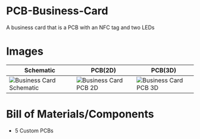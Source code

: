 # PCB-Business-Card
A business card that is a PCB with an NFC tag and two LEDs

# Images
|  Schematic  |  PCB(2D)  |  PCB(3D)  |
| --- | --- | --- |
|  ![Business Card Schematic](https://github.com/user-attachments/assets/4c25cb97-02bc-4a92-9c12-c91c75896213)  |  ![Business Card PCB 2D](https://github.com/user-attachments/assets/9528f66d-2cea-4440-b08f-2927afe206e2)  |  ![Business Card PCB 3D](https://github.com/user-attachments/assets/35e99134-caa2-469e-94fc-47a5ae44c305)  |

# Bill of Materials/Components
- 5 Custom PCBs
